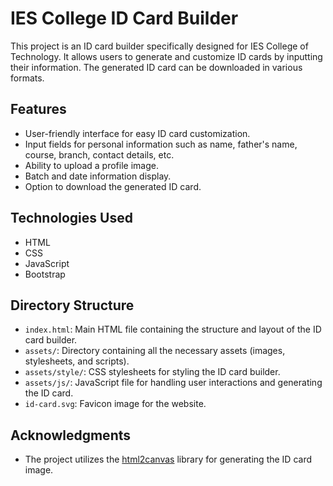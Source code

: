 # IES College ID Card Builder

This project is an ID card builder specifically designed for IES College of Technology. It allows users to generate and customize ID cards by inputting their information. The generated ID card can be downloaded in various formats.

## Features

- User-friendly interface for easy ID card customization.
- Input fields for personal information such as name, father's name, course, branch, contact details, etc.
- Ability to upload a profile image.
- Batch and date information display.
- Option to download the generated ID card.

## Technologies Used

- HTML
- CSS
- JavaScript
- Bootstrap


## Directory Structure

- `index.html`: Main HTML file containing the structure and layout of the ID card builder.
- `assets/`: Directory containing all the necessary assets (images, stylesheets, and scripts).
- `assets/style/`: CSS stylesheets for styling the ID card builder.
- `assets/js/`: JavaScript file for handling user interactions and generating the ID card.
- `id-card.svg`: Favicon image for the website.

## Acknowledgments

- The project utilizes the [html2canvas](https://html2canvas.hertzen.com/) library for generating the ID card image.

